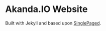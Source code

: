 Akanda.IO Website
=================

Built with Jekyll and based upon [SinglePaged](https://github.com/t413/SinglePaged).
